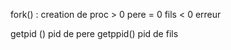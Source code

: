 
fork() : creation de proc
    > 0 pere 
    = 0 fils
    < 0 erreur 

getpid () pid de pere
getppid() pid de fils  

